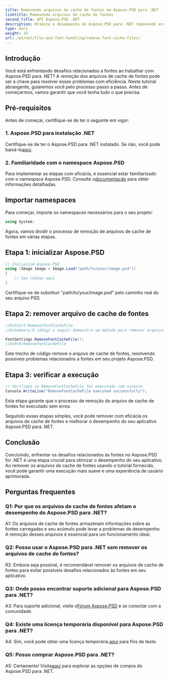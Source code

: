 ```yaml
---
title: Removendo arquivos de cache de fontes em Aspose.PSD para .NET
linktitle: Removendo arquivos de cache de fontes
second_title: API Aspose.PSD .NET
description: Otimize o desempenho do Aspose.PSD para .NET removendo arquivos de cache de fontes. Siga nosso guia passo a passo para uma execução perfeita.
type: docs
weight: 15
url: /pt/net/file-and-font-handling/remove-font-cache-files/
---
```

## Introdução

Você está enfrentando desafios relacionados a fontes ao trabalhar com Aspose.PSD para .NET? A remoção dos arquivos de cache de fontes pode ser a chave para resolver esses problemas com eficiência. Neste tutorial abrangente, guiaremos você pelo processo passo a passo. Antes de começarmos, vamos garantir que você tenha tudo o que precisa.

## Pré-requisitos

Antes de começar, certifique-se de ter o seguinte em vigor:

### 1. Aspose.PSD para instalação .NET

 Certifique-se de ter o Aspose.PSD para .NET instalado. Se não, você pode baixá-lo[aqui](https://releases.aspose.com/psd/net/).

### 2. Familiaridade com o namespace Aspose.PSD

 Para implementar as etapas com eficácia, é essencial estar familiarizado com o namespace Aspose.PSD. Consulte o[documentação](https://reference.aspose.com/psd/net/) para obter informações detalhadas.

## Importar namespaces

Para começar, importe os namespaces necessários para o seu projeto:

```csharp
using System;
```

Agora, vamos dividir o processo de remoção de arquivos de cache de fontes em várias etapas.

## Etapa 1: inicializar Aspose.PSD

```csharp
// Inicialize Aspose.PSD
using (Image image = Image.Load("path/to/your/image.psd"))
{
    // Seu código aqui
}
```

Certifique-se de substituir "path/to/your/image.psd" pelo caminho real do seu arquivo PSD.

## Etapa 2: remover arquivo de cache de fontes

```csharp
//ExStart:RemoverFontCacheFile
//ExSummary:O código a seguir demonstra um método para remover arquivos com o cache de fontes carregadas.

FontSettings.RemoveFontCacheFile();
//ExEnd:RemoveFontCacheFile
```

Este trecho de código remove o arquivo de cache de fontes, resolvendo possíveis problemas relacionados a fontes em seu projeto Aspose.PSD.

## Etapa 3: verificar a execução

```csharp
// Verifique se RemoveFontCacheFile foi executado com sucesso
Console.WriteLine("RemoveFontCacheFile executed successfully");
```

Esta etapa garante que o processo de remoção do arquivo de cache de fontes foi executado sem erros.

Seguindo essas etapas simples, você pode remover com eficácia os arquivos de cache de fontes e melhorar o desempenho do seu aplicativo Aspose.PSD para .NET.

## Conclusão

Concluindo, enfrentar os desafios relacionados às fontes no Aspose.PSD for .NET é uma etapa crucial para otimizar o desempenho do seu aplicativo. Ao remover os arquivos de cache de fontes usando o tutorial fornecido, você pode garantir uma execução mais suave e uma experiência de usuário aprimorada.

## Perguntas frequentes

### Q1: Por que os arquivos de cache de fontes afetam o desempenho do Aspose.PSD para .NET?

A1: Os arquivos de cache de fontes armazenam informações sobre as fontes carregadas e seu acúmulo pode levar a problemas de desempenho. A remoção desses arquivos é essencial para um funcionamento ideal.

### Q2: Posso usar o Aspose.PSD para .NET sem remover os arquivos de cache de fontes?

R2: Embora seja possível, é recomendável remover os arquivos de cache de fontes para evitar possíveis desafios relacionados às fontes em seu aplicativo.

### Q3: Onde posso encontrar suporte adicional para Aspose.PSD para .NET?

 A3: Para suporte adicional, visite o[Fórum Aspose.PSD](https://forum.aspose.com/c/psd/34) e se conectar com a comunidade.

### Q4: Existe uma licença temporária disponível para Aspose.PSD para .NET?

 A4: Sim, você pode obter uma licença temporária.[aqui](https://purchase.aspose.com/temporary-license/) para fins de teste.

### Q5: Posso comprar Aspose.PSD para .NET?

 A5: Certamente! Visita[aqui](https://purchase.aspose.com/buy) para explorar as opções de compra do Aspose.PSD para .NET.